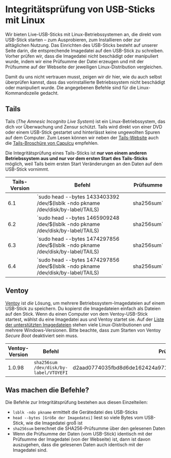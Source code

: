 # Integritätsprüfung von USB-Sticks mit Linux

Wir bieten Live-USB-Sticks mit Linux-Betriebssystemen an, die direkt vom USB-Stick starten – zum Ausprobieren, zum Installieren oder zur alltäglichen Nutzung. Das Einrichten des USB-Sticks besteht auf unserer Seite darin, die entsprechende Imagedatei auf den USB-Stick zu schreiben. Vorher prüfen wir, dass die Imagedatei nicht beschädigt oder manipuliert wurde, indem wir eine Prüfsumme der Datei erzeugen und mit der Prüfsumme auf der Webseite der jeweiligen Linux-Distribution vergleichen.

Damit du uns nicht vertrauen musst, zeigen wir dir hier, wie du auch selbst überprüfen kannst, dass das vorinstallierte Betriebssystem nicht beschädigt oder manipuliert wurde. Die angegebenen Befehle sind für die Linux-Kommandozeile gedacht.

## Tails

Tails (_The Amnesic Incognito Live System_) ist ein Linux-Betriebssystem, das dich vor Überwachung und Zensur schützt. Tails wird direkt von einer DVD oder einem USB-Stick gestartet und hinterlässt keine ungewollten Spuren auf dem Computer. Zum Lesen können wir neben der [Tails-Website](https://tails.net) auch die [Tails-Broschüre von Capulcu](https://capulcu.blackblogs.org/neue-texte/bandi/) empfehlen.

Die Integritätsprüfung eines Tails-Sticks ist **nur von einem anderen Betriebssystem aus und nur vor dem ersten Start des Tails-Sticks** möglich, weil Tails beim ersten Start Veränderungen an den Daten auf dem USB-Stick vornimmt.

| Tails-Version | Befehl                                                                                        | Prüfsumme                                                                                                                                                                                                        |
| ------------- | --------------------------------------------------------------------------------------------- | ---------------------------------------------------------------------------------------------------------------------------------------------------------------------------------------------------------------- |
| 6.1           | `sudo head --bytes 1433403392 /dev/$(lsblk -ndo pkname /dev/disk/by-label/TAILS) | sha256sum` | [87735e32da9de6592805427546eabb90ae3f52010fb4a4da18791fa630630b8e](https://gitlab.tails.boum.org/tails/tails/-/blob/dc2b1dc65925049878a87de4c8de63e84b3b562a/wiki/src/install/v2/Tails/amd64/stable/latest.json) |
| 6.2           | `sudo head --bytes 1465909248 /dev/$(lsblk -ndo pkname /dev/disk/by-label/TAILS) | sha256sum` | [d93cd5220999d70c32b88f850437774b8cae39a4e9da4845e42a4f53e5e8e6cc](https://gitlab.tails.boum.org/tails/tails/-/blob/9023c841b196be0f92d65832d8e1dec7cc85bd19/wiki/src/install/v2/Tails/amd64/stable/latest.json) |
| 6.3           | `sudo head --bytes 1474297856 /dev/$(lsblk -ndo pkname /dev/disk/by-label/TAILS) | sha256sum` | [81177ab73849b2a8d7a6d9a42867128f36be4fe5abd7920c126515be740eff23](https://gitlab.tails.boum.org/tails/tails/-/blob/36635499fc189d9dedc82d530402377226565d0b/wiki/src/install/v2/Tails/amd64/stable/latest.json) |
| 6.4           | `sudo head --bytes 1474297856 /dev/$(lsblk -ndo pkname /dev/disk/by-label/TAILS) | sha256sum` | [f8c36fad61a7f8c0fce45202369f85499a1c90f1bc7e5e5b320f2de1c3fa4e8d](https://gitlab.tails.boum.org/tails/tails/-/blob/75cb770ef136de54ee090e01432ce13e7a4cbd58/wiki/src/install/v2/Tails/amd64/stable/latest.json) |

## Ventoy

[Ventoy](https://www.ventoy.net/) ist _die_ Lösung, um mehrere Betriebssystem-Imagedateien auf einem USB-Stick zu speichern. Du kopierst die Imagedateien einfach als Dateien auf den Stick. Wenn du einen Computer von dem Ventoy-USB-Stick startest, wählst du eine Imagedatei aus und Ventoy startet sie. Auf der [Liste der unterstützten Imagedateien](https://www.ventoy.net/en/isolist.html) stehen viele Linux-Distributionen und mehrere Windows-Versionen. Bitte beachte, dass zum Starten von Ventoy _Secure Boot_ deaktiviert sein muss.

| Ventoy-Version | Befehl                                 | Prüfsumme                                                        |
| -------------- | -------------------------------------- | ---------------------------------------------------------------- |
| 1.0.98         | `sha256sum /dev/disk/by-label/VTOYEFI` | d2aad0774035fbd8d6de162424a971fb34336a185c89e2ce290861fc1cea2750 |

## Was machen die Befehle?

Die Befehle zur Integritätsprüfung bestehen aus diesen Einzelteilen:

* `lsblk -ndo pkname` ermittelt die Gerätedatei des USB-Sticks
* `head --bytes [Größe der Imagedatei]` liest so viele Bytes vom USB-Stick, wie die Imagedatei groß ist
* `sha256sum` berechnet die SHA256-Prüfsumme über den gelesenen Daten
* Wenn die Prüfsumme der Daten (vom USB-Stick) identisch mit der Prüfsumme der Imagedatei (von der Webseite) ist, dann ist davon auszugehen, dass die gelesenen Daten auch identisch mit der Imagedatei sind.
